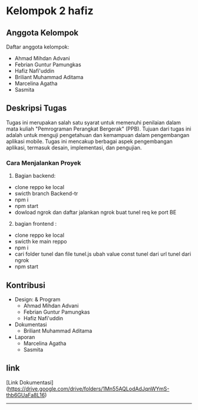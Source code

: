 # Kelompok 2 hafiz 


## Anggota Kelompok

Daftar anggota kelompok:

- Ahmad Mihdan Advani
- Febrian Guntur Pamungkas
- Hafiz Nafi'uddin
- Briliant Muhammad Aditama
- Marcelina Agatha
- Sasmita 

## Deskripsi Tugas

Tugas ini merupakan salah satu syarat untuk memenuhi penilaian dalam mata kuliah "Pemrograman Perangkat Bergerak" (PPB). Tujuan dari tugas ini adalah untuk menguji pengetahuan dan kemampuan dalam pengembangan aplikasi mobile. Tugas ini mencakup berbagai aspek pengembangan aplikasi, termasuk desain, implementasi, dan pengujian.



### Cara Menjalankan Proyek
1. Bagian backend:
- clone reppo ke local
- swicth branch Backend-tr
- npm i
- npm start 
- dowload ngrok dan daftar jalankan ngrok buat tunel req ke port BE
2. bagian frontend :
- clone reppo ke local
- swicth ke main reppo
- npm i
- cari folder tunel dan file tunel.js ubah value const tunel dari url tunel dari ngrok
- npm start
  

## Kontribusi

- Design: & Program
   - Ahmad Mihdan Advani
   - Febrian Guntur Pamungkas
   - Hafiz Nafi'uddin
- Dokumentasi
   -  Briliant Muhammad Aditama
- Laporan
   - Marcelina Agatha
   - Sasmita 

## link

[Link Dokumentasi] (https://drive.google.com/drive/folders/1Mn55AQLodAdJqnWYmS-thb6GUaFa8L16)

---


